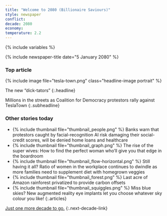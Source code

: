 ```yaml
---
title: "Welcome to 2080 (Billionaire Saviours)"
style: newspaper
conflict: 
decade: 2080
economy: 
temperature: 2.2
---
```


{% include variables %}

{% include newspaper-title date="5 January 2080" %}

### Top article

{% include image file="tesla-town.png" class="headline-image portrait" %}

The new “dick-tators” 
{:.headline}

Millions in the streets as Coalition for Democracy protestors rally against TeslaTown
{:.subheadline}

### Other stories today

- {% include thumbnail file="thumbnail_people.png" %} Banks warn that protestors caught by facial-recognition AI risk damaging their social-credit scores, will be denied home loans and healthcare
- {% include thumbnail file="thumbnail_graph.png" %} The rise of the super wives: How to find the perfect woman who’ll give you that edge in the boardroom
- {% include thumbnail file="thumbnail_flow-horizontal.png" %} Still having it all? Ratio of women in the workplace continues to dwindle as more families need to supplement diet with homegrown veggies
- {% include thumbnail file="thumbnail_forest.png" %} Last acre of Amazon rainforest privatized to provide carbon offsets
- {% include thumbnail file="thumbnail_squiggles.png" %} Miss blue skies? New augmented reality eye implants let you choose whatever sky colour you like!
{:.articles}

[Just one more decade to go.](chapter_seething-underclass.html)
{:.next-decade-link}
